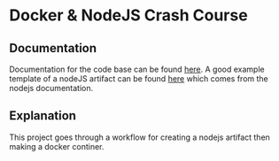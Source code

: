 # Docker & NodeJS Crash Course

## Documentation
Documentation for the code base can be found <a href="https://www.youtube.com/watch?v=9zUHg7xjIqQ&list=WL&index=1">here</a>. A good example template of a nodeJS artifact can be found <a href="https://nodejs.org/en/docs/guides/nodejs-docker-webapp/">here</a> which comes from the nodejs documentation.

## Explanation
This project goes through a workflow for creating a nodejs artifact then making a docker continer.